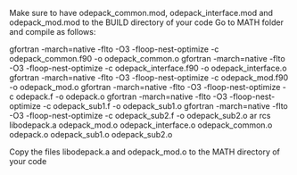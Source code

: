 Make sure to have odepack_common.mod, odepack_interface.mod and odepack_mod.mod to the BUILD directory of your code
Go to MATH folder and compile as follows:

gfortran -march=native -flto -O3 -floop-nest-optimize -c odepack_common.f90 -o odepack_common.o
gfortran -march=native -flto -O3 -floop-nest-optimize -c odepack_interface.f90 -o odepack_interface.o
gfortran -march=native -flto -O3 -floop-nest-optimize -c odepack_mod.f90 -o odepack_mod.o
gfortran -march=native -flto -O3 -floop-nest-optimize -c odepack.f -o odepack.o
gfortran -march=native -flto -O3 -floop-nest-optimize -c odepack_sub1.f -o odepack_sub1.o
gfortran -march=native -flto -O3 -floop-nest-optimize -c odepack_sub2.f -o odepack_sub2.o
ar rcs libodepack.a odepack_mod.o odepack_interface.o odepack_common.o odepack.o odepack_sub1.o odepack_sub2.o

Copy the files libodepack.a and odepack_mod.o to the MATH directory of your code